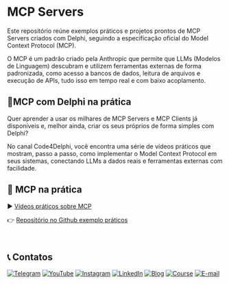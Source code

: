 # MCP Servers
Este repositório reúne exemplos práticos e projetos prontos de MCP Servers criados com Delphi, seguindo a especificação oficial do Model Context Protocol (MCP).

O MCP é um padrão criado pela Anthropic que permite que LLMs (Modelos de Linguagem) descubram e utilizem ferramentas externas de forma padronizada, como acesso a bancos de dados, leitura de arquivos e execução de APIs, tudo isso em tempo real e com baixo acoplamento.

## 🚀MCP com Delphi na prática
Quer aprender a usar os milhares de MCP Servers e MCP Clients já disponíveis e, melhor ainda, criar os seus próprios de forma simples com Delphi?

No canal Code4Delphi, você encontra uma série de vídeos práticos que mostram, passo a passo, como implementar o Model Context Protocol em seus sistemas, conectando LLMs a dados reais e ferramentas externas com facilidade.

## 🌟 MCP na prática
▶️ [Vídeos práticos sobre MCP](https://www.youtube.com/watch?v=G7H9_hGQ3Q8&list=PLLHSz4dOnnN237tIxJI10E5cy1dgXJxgP)

👉 [Repositório no Github exemplo práticos](https://github.com/Code4Delphi/ia-na-pratica)

<br/>

## 📞 Contatos
[![Telegram](https://img.shields.io/badge/Telegram-Join-blue?logo=telegram)](https://t.me/Code4Delphi)
[![YouTube](https://img.shields.io/badge/YouTube-Join-red?logo=youtube&logoColor=red)](https://www.youtube.com/@code4delphi)
[![Instagram](https://img.shields.io/badge/Intagram-Follow-red?logo=instagram&logoColor=pink)](https://www.instagram.com/code4delphi/)
[![LinkedIn](https://img.shields.io/badge/LinkedIn-Connect-blue)](https://www.linkedin.com/in/cesar-cardoso-dev)
[![Blog](https://img.shields.io/badge/Blog-Code4Delphi-F00?logo=delphi)](https://code4delphi.com.br/blog/)
[![Course](https://img.shields.io/badge/Course-Delphi-F00?logo=delphi)](https://go.hotmart.com/U81331747Y?dp=1)
[![E-mail](https://img.shields.io/badge/E--mail-Send-yellowgreen?logo=maildotru&logoColor=yellowgreen)](mailto:contato@code4delphi.com.br)
